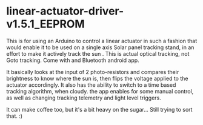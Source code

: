 # linear-actuator-driver-v1.5.1_EEPROM
This is for using an Arduino  to control a linear actuator in such a fashion that would enable it to be used on a single axis Solar panel tracking stand, in an effort to make it actively track the sun .  This is actual optical tracking,  not Goto tracking. Come with and Bluetooth android app.

It basically looks at the input of 2 photo-resistors and compares their brightness to know where the sun is,
then flips the voltage applied to the actuator accordingly.
It also has the ability to switch to a time based tracking algorithm, when cloudy. 
the app enables for some manual control, as well as changing tracking telemetry and light level triggers.

It can make coffee too,  but it's a bit heavy on the sugar... Still trying to sort that.  :)
